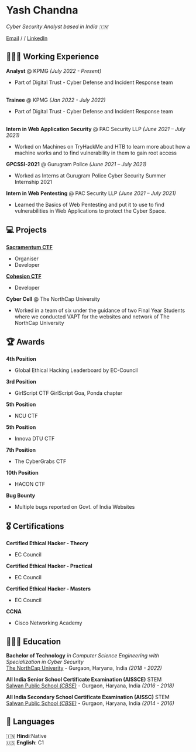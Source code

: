 # Yash Chandna

_Cyber Security Analyst based in India 🇮🇳_ <br>

[Email](mailto:yashchandna@gmail.com) / / [LinkedIn](https://www.linkedin.com/in/yashchandna/) 

## 🧑🏻‍💻 Working Experience

**Analyst** @ KPMG _(July 2022 - Present)_ <br>
  - Part of Digital Trust - Cyber Defense and Incident Response team
<br><br>

**Trainee** @ KPMG _(Jan 2022 - July 2022)_ <br>
  - Part of Digital Trust - Cyber Defense and Incident Response team
<br><br>

**Intern in Web Application Security** @ PAC Security LLP _(June 2021 – July 2021)_
  - Worked on Machines on TryHackMe and HTB to learn more about how a machine works and to find vulnerability in them to gain root access

**GPCSSI-2021** @ Gurugram Police _(June 2021 – July 2021)_
  - Worked as Interns at Gurugram Police Cyber Security Summer Internship 2021

**Intern in Web Pentesting** @ PAC Security LLP _(June 2021 – July 2021)_
  - Learned the Basics of Web Pentesting and put it to use to find vulnerabilities in Web Applications to protect the Cyber Space.

## 💻 Projects

**[Sacramentum CTF](https://sacramentum.ncuindia.edu)**
  - Organiser
  - Developer

**[Cohesion CTF](https://ctftime.org/ctf/589/)**
  - Developer

**Cyber Cell** @ The NorthCap University
  - Worked in a team of six under the guidance of two Final Year Students where we conducted VAPT for the websites and network of The NorthCap University

## 🏆 Awards

**4th Position**
  - Global Ethical Hacking Leaderboard by EC-Council

**3rd Position**
  - GirlScript CTF GirlScript Goa, Ponda chapter

**5th Position**
  - NCU CTF

**5th Position**
  - Innova DTU CTF

**7th Position**
  - The CyberGrabs CTF

**10th Position**
  - HACON CTF

**Bug Bounty**
  - Multiple bugs reported on Govt. of India Websites

## 🎖️ Certifications

**Certified Ethical Hacker - Theory**
  - EC Council 

**Certified Ethical Hacker - Practical**
  - EC Council

**Certified Ethical Hacker - Masters**
  - EC Council

**CCNA**
  - Cisco Networking Academy

## 👩🏼‍🎓 Education

**Bachelor of Technology** _in Computer Science Engineering with Specialization in Cyber Security_<br>
[The NorthCap Univerity](https://www.ncuindia.edu/) - Gurgaon, Haryana, India _(2018 - 2022)_

**All India Senior School Certificate Examination (AISSCE)** STEM<br>
[Salwan Public School _(CBSE)_](https://salwangurgaon.com) - Gurgaon, Haryana, India _(2016 - 2018)_

**All India Secondary School Certificate Examination (AISSC)** STEM<br>
[Salwan Public School _(CBSE)_](https://salwangurgaon.com) - Gurgaon, Haryana, India _(2014 - 2016)_

## 💬 Languages

🇮🇳 **Hindi**:Native<br>
🇺🇸 **English**: C1

<br><br>
